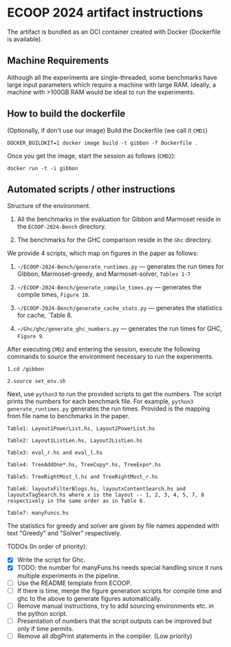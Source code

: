 # ECOOP 2024 artifact instructions 

The artifact is bundled as an OCI container created with Docker (Dockerfile is available).

## Machine Requirements 

Although all the experiments are single-threaded, some benchmarks have large input parameters which 
require a machine with large RAM. Ideally, a machine with >100GB RAM would be ideal to run the 
experiments.  

## How to build the dockerfile

(Optionally, if don't use our image) Build the Dockerfile (we call it `CMD1`)

```
DOCKER_BUILDKIT=1 docker image build -t gibbon -f Dockerfile .
```

Once you get the image, start the session as follows (`CMD2`):

```
docker run -t -i gibbon
```

## Automated scripts / other instructions

Structure of the environment. 

1. All the benchmarks in the evaluation for Gibbon and Marmoset reside in the `ECOOP-2024-Bench` directory.

2. The benchmarks for the GHC comparison reside in the `Ghc` directory. 

We provide 4 scripts, which map on figures in the paper as follows:

1. `~/ECOOP-2024-Bench/generate_runtimes.py` — generates the run times  for Gibbon, Marmoset-greedy, and Marmoset-solver, `Tables 1-7`

2. `~/ECOOP-2024-Bench/generate_compile_times.py` — generates the compile times, `Figure 10`.

3. `~/ECOOP-2024-Bench/generate_cache_stats.py` — generates the statistics for cache, `Table 8.

4. `~/Ghc/ghc/generate_ghc_numbers.py` — generates the run times for GHC, `Figure 9`.

After executing `CMD2` and entering the session, execute the following commands to source the environment necessary to run the experiments. 

```
1.cd /gibbon 

2.source set_env.sh 
```

Next, use `python3` to run the provided scripts to get the numbers. 
The script prints the numbers for each benchmark file. 
For example, `python3 generate_runtimes.py` generates the run times.
Provided is the mapping from file name to benchmarks in the paper.

```
Table1: Layout1PowerList.hs, Layout2PowerList.hs 

Table2: Layout1ListLen.hs, Layout2ListLen.hs 

Table3: eval_r.hs and eval_l.hs 

Table4: TreeAddOne*.hs, TreeCopy*.hs, TreeExpo*.hs 

Table5: TreeRightMost_l.hs and TreeRightMost_r.hs 

Table6: layoutxFilterBlogs.hs, layoutxContentSearch.hs and layoutxTagSearch.hs where x is the layout -- 1, 2, 3, 4, 5, 7, 8 respectively in the same order as in Table 6.

Table7: manyFuncs.hs 
```

The statistics for greedy and solver are given by file names appended with text "Greedy" and "Solver" respectively.

TODOs (In order of priority): 

- [x] Write the script for Ghc.
- [x] TODO: the number for manyFuns.hs needs special handling since it runs multiple experiments in the pipeline. 
- [ ] Use the README template from ECOOP.
- [ ] If there is time, merge the figure generation scripts for compile time and ghc to the above to generate figures automatically.
- [ ] Remove manual instructions, try to add sourcing environments etc. in the python script. 
- [ ] Presentation of numbers that the script outputs can be improved but only if time permits.
- [ ] Remove all dbgPrint statements in the compiler. (Low priority)
